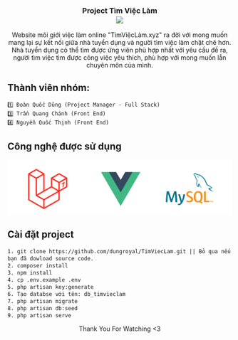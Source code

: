 <div align="center">
  <!-- <img align="center" src="Data\Images\Logo.png"height="33px" /></h3>  -->
  <h3 align="center">Project Tìm Việc Làm <br>
  <img align="center" src="https://github.com/rajput2107/rajput2107/blob/master/Assets/Handshake.gif"height="33px" /></h3> 
</div>

<div align="center">Website môi giới việc làm online "TìmViệcLàm.xyz" ra đời với mong muốn mang lại sự kết nối giữa nhà tuyển dụng và người tìm việc làm chặt chẽ hơn. Nhà tuyển dụng có thể tìm được ứng viên phù hợp nhất với yêu cầu đề ra, người tìm việc tìm được công việc yêu thích, phù hợp với mong muốn lẫn chuyên môn của mình. </div>

## Thành viên nhóm:

    1️⃣ Đoàn Quốc Dũng (Project Manager - Full Stack)
    3️⃣ Trần Quang Chánh (Front End)
    4️⃣ Nguyễn Quốc Thịnh (Front End)

## Công nghệ được sử dụng

<div align="center">
  <img align="center" src="Data\Images\TechnologyUsed.png"/>
</div>

## Cài đặt project

    1. git clone https://github.com/dungroyal/TimViecLam.git || Bỏ qua nếu bạn đã dowload source code.
    2. composer install
    3. npm install
    4. cp .env.example .env 
    5. php artisan key:generate 
    6. Tạo databse với tên: db_timvieclam 
    7. php artisan migrate 
    8. php artisan db:seed 
    9. php artisan serve

<div align="center">Thank You For Watching <3</div>